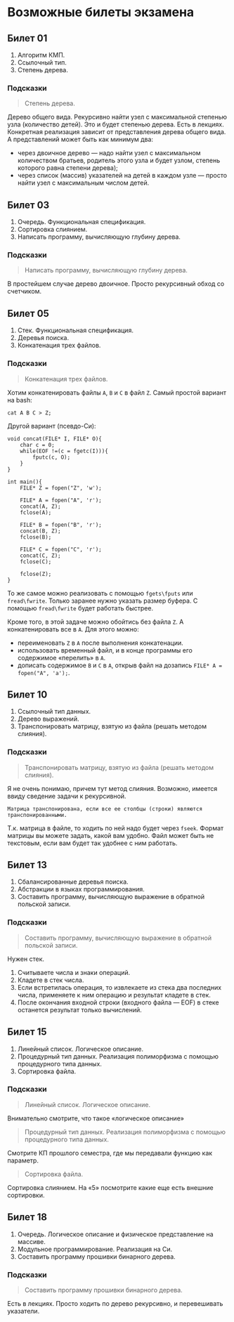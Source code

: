 # Возможные билеты экзамена

## Билет 01

1.  Алгоритм КМП.
2.  Ссылочный тип.
3.  Степень дерева.

### Подсказки

>
> Степень дерева.
>

Дерево общего вида.
Рекурсивно найти узел с максимальной степенью узла (количество детей).
Это и будет степенью дерева.
Есть в лекциях.
Конкретная реализация зависит
от представления дерева общего вида.
А представлений может быть как минимум два:

* через двоичное дерево
— надо найти узел с максимальном количеством братьев,
родитель этого узла и будет узлом, степень которого равна степени дерева);
* через список (массив) указателей на детей в каждом узле
— просто найти узел с максимальным числом детей.



## Билет 03

1.  Очередь. Функциональная спецификация.
2.  Сортировка слиянием.
3.  Написать программу, вычисляющую глубину дерева.

### Подсказки

>
> Написать программу, вычисляющую глубину дерева.
>

В простейшем случае дерево двоичное.
Просто рекурсивный обход со счетчиком.



## Билет 05

1.  Стек. Функциональная спецификация.
2.  Деревья поиска.
3.  Конкатенация трех файлов.

### Подсказки

>
> Конкатенация трех файлов.
>

Хотим конкатенировать файлы `А`, `В` и `С` в файл `Z`.
Самый простой вариант на bash:

    cat A B C > Z;

Другой вариант (псевдо-Си):

    void concat(FILE* I, FILE* O){
        char c = 0;
        while(EOF !=(c = fgetc(I))){
            fputc(c, O);
        }
    }

    int main(){
        FILE* Z = fopen("Z", 'w');

        FILE* A = fopen("A", 'r');
        concat(A, Z);
        fclose(A);

        FILE* B = fopen("B", 'r');
        concat(B, Z);
        fclose(B);

        FILE* C = fopen("C", 'r');
        concat(C, Z);
        fclose(C);

        fclose(Z);
    }

То же самое можно реализовать с помощью `fgets\fputs`
или `fread\fwrite`. Только заранее нужно указать размер буфера.
С помощью `fread\fwrite` будет работать быстрее.

Кроме того, в этой задаче можно обойтись без файла `Z`.
А конкатенировать все в `A`. Для этого можно:
* переименовать `Z` в `A` после выполнения конкатенации.
* использовать временный файл, и в конце программы его содержимое «перелить» в `A`.
* дописать содержимое `В` и `С` в `A`, открыв файл на дозапись `FILE* A = fopen("A", 'a');`.


## Билет 10

1.  Ссылочный тип данных.
2.  Дерево выражений.
3.  Транспонировать матрицу, взятую из файла (решать методом слияния).

### Подсказки

>
> Транспонировать матрицу, взятую из файла (решать методом слияния).
>

Я не очень понимаю, причем тут метод слияния.
Возможно, имеется ввиду сведение задачи к рекурсивной.

    Матрица транспонирована, если все ее столбцы (строки) являются транспонированными.

Т.к. матрица в файле, то ходить по ней надо будет через `fseek`.
Формат матрицы вы можете задать, какой вам удобно.
Файл может быть не текстовым, если вам будет так удобнее с ним работать.



## Билет 13

1.  Сбалансированные деревья поиска.
2.  Абстракции в языках программирования.
3.  Составить программу, вычисляющую выражение в обратной польской записи.

### Подсказки

>
> Составить программу, вычисляющую выражение в обратной польской записи.
>

Нужен стек.
1. Считываете числа и знаки операций.
2. Кладете в стек числа.
3. Если встретилась операция, то извлекаете из стека два последних числа,
применяете к ним операцию и результат кладете в стек.
4. После окончания входной строки (входного файла — EOF)
в стеке останется результат только вычислений.



## Билет 15

1.  Линейный список. Логическое описание.
2.  Процедурный тип данных. Реализация полиморфизма с помощью процедурного типа данных.
3.  Сортировка файла.

### Подсказки

>
> Линейный список. Логическое описание.
>

Внимательно смотрите, что такое «логическое описание»

>
> Процедурный тип данных. Реализация полиморфизма с помощью процедурного типа данных.
>

Смотрите КП прошлого семестра, где мы передавали функцию как параметр.

>
> Сортировка файла.
>

Сортировка слиянием. На «5» посмотрите какие еще есть внешние сортировки.


## Билет 18

1.  Очередь. Логическое описание и физическое представление на массиве.
2.  Модульное программирование. Реализация на Си.
3.  Составить программу прошивки бинарного дерева.

### Подсказки

>
> Составить программу прошивки бинарного дерева.
>

Есть в лекциях. Просто ходить по дерево рекурсивно, и перевешивать указатели.

